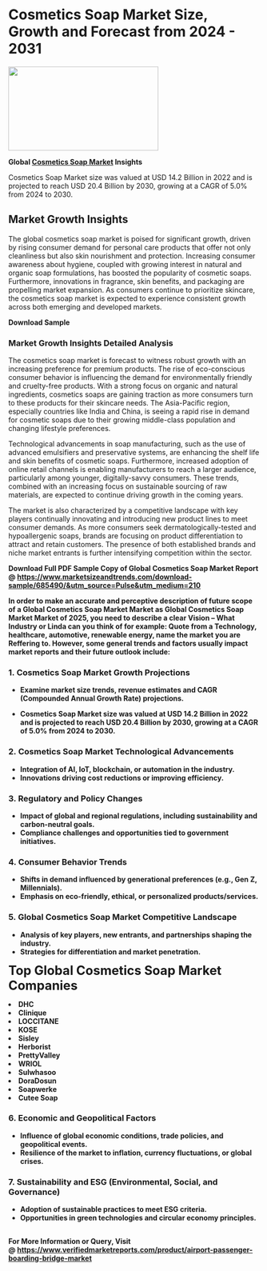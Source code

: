 <H1>Cosmetics Soap Market Size, Growth and Forecast from 2024 - 2031</H1><img class="aligncenter size-medium wp-image-584254" src="https://thirdeyenews.in/wp-content/uploads/2024/09/Global-Market-Research-300x168.jpeg" alt="" width="300" height="168" /><p><strong>Global&nbsp;<a href="https://www.marketsizeandtrends.com/download-sample/685490/&amp;utm_source=Pulse&amp;utm_medium=210">Cosmetics Soap Market</a> Insights</strong></p><p>Cosmetics Soap Market size was valued at USD 14.2 Billion in 2022 and is projected to reach USD 20.4 Billion by 2030, growing at a CAGR of 5.0% from 2024 to 2030.</p><p><h2>Market Growth Insights</h2> <p>The global cosmetics soap market is poised for significant growth, driven by rising consumer demand for personal care products that offer not only cleanliness but also skin nourishment and protection. Increasing consumer awareness about hygiene, coupled with growing interest in natural and organic soap formulations, has boosted the popularity of cosmetic soaps. Furthermore, innovations in fragrance, skin benefits, and packaging are propelling market expansion. As consumers continue to prioritize skincare, the cosmetics soap market is expected to experience consistent growth across both emerging and developed markets.</p> <p><strong>Download Sample</strong></p> <h3>Market Growth Insights Detailed Analysis</h3> <p>The cosmetics soap market is forecast to witness robust growth with an increasing preference for premium products. The rise of eco-conscious consumer behavior is influencing the demand for environmentally friendly and cruelty-free products. With a strong focus on organic and natural ingredients, cosmetics soaps are gaining traction as more consumers turn to these products for their skincare needs. The Asia-Pacific region, especially countries like India and China, is seeing a rapid rise in demand for cosmetic soaps due to their growing middle-class population and changing lifestyle preferences.</p> <p>Technological advancements in soap manufacturing, such as the use of advanced emulsifiers and preservative systems, are enhancing the shelf life and skin benefits of cosmetic soaps. Furthermore, increased adoption of online retail channels is enabling manufacturers to reach a larger audience, particularly among younger, digitally-savvy consumers. These trends, combined with an increasing focus on sustainable sourcing of raw materials, are expected to continue driving growth in the coming years.</p> <p>The market is also characterized by a competitive landscape with key players continually innovating and introducing new product lines to meet consumer demands. As more consumers seek dermatologically-tested and hypoallergenic soaps, brands are focusing on product differentiation to attract and retain customers. The presence of both established brands and niche market entrants is further intensifying competition within the sector.</p> <p><strong></p><p><span class=""><strong>Download Full PDF Sample Copy of Global Cosmetics Soap Market Report</strong> @ <a href="https://www.marketsizeandtrends.com/download-sample/685490/&amp;utm_source=Pulse&amp;utm_medium=210" target="_blank">https://www.marketsizeandtrends.com/download-sample/685490/&amp;utm_source=Pulse&amp;utm_medium=210</a></span></p><p>In order to make an accurate and perceptive description of future scope of a Global&nbsp;Cosmetics Soap Market Market as Global&nbsp;Cosmetics Soap Market Market of 2025, you need to describe a clear Vision &ndash; What Industry or Linda can you think of for example: Quote from a Technology, healthcare, automotive, renewable energy, name the market you are Reffering to. However, some general trends and factors usually impact market reports and their future outlook include:</p><h3>1.&nbsp;<strong>Cosmetics Soap Market Growth Projections</strong></h3><ul><li>Examine market size trends, revenue estimates and CAGR (Compounded Annual Growth Rate) projections.</li><li><p>Cosmetics Soap Market size was valued at USD 14.2 Billion in 2022 and is projected to reach USD 20.4 Billion by 2030, growing at a CAGR of 5.0% from 2024 to 2030.</p></li></ul><h3>2.&nbsp;<strong>Cosmetics Soap Market Technological Advancements</strong></h3><ul><li>Integration of AI, IoT, blockchain, or automation in the industry.</li><li>Innovations driving cost reductions or improving efficiency.</li></ul><h3>3.&nbsp;<strong>Regulatory and Policy Changes</strong></h3><ul><li>Impact of global and regional regulations, including sustainability and carbon-neutral goals.</li><li>Compliance challenges and opportunities tied to government initiatives.</li></ul><h3>4.&nbsp;<strong>Consumer Behavior Trends</strong></h3><ul><li>Shifts in demand influenced by generational preferences (e.g., Gen Z, Millennials).</li><li>Emphasis on eco-friendly, ethical, or personalized products/services.</li></ul><h3>5.&nbsp;<strong>Global Cosmetics Soap Market Competitive Landscape</strong></h3><ul><li>Analysis of key players, new entrants, and partnerships shaping the industry.</li><li>Strategies for differentiation and market penetration.</li></ul><p data-pm-slice="1 1 []"><span style="color: inherit; font-family: inherit; font-size: 25px;">Top Global Cosmetics Soap Market Companies</span></p><div class="" data-test-id=""><p><li>DHC</li><li> Clinique</li><li> LOCCITANE</li><li> KOSE</li><li> Sisley</li><li> Herborist</li><li> PrettyValley</li><li> WRIOL</li><li> Sulwhasoo</li><li> DoraDosun</li><li> Soapwerke</li><li> Cutee Soap</li></p></div><h3>6.&nbsp;<strong>Economic and Geopolitical Factors</strong></h3><ul><li>Influence of global economic conditions, trade policies, and geopolitical events.</li><li>Resilience of the market to inflation, currency fluctuations, or global crises.</li></ul><h3>7.&nbsp;<strong>Sustainability and ESG (Environmental, Social, and Governance)</strong></h3><ul><li>Adoption of sustainable practices to meet ESG criteria.</li><li>Opportunities in green technologies and circular economy principles.</li></ul><h2><strong style="font-size: 14px;">For More Information or Query, Visit @&nbsp;</strong><a style="background-color: #ffffff; font-size: 14px;" href="https://www.marketsizeandtrends.com/report/cosmetics-soap-market/" target="_blank">https://www.verifiedmarketreports.com/product/airport-passenger-boarding-bridge-market</a></h2>
